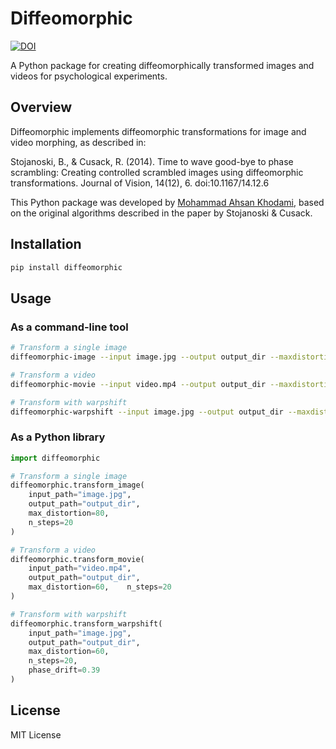 # Diffeomorphic

[![DOI](https://zenodo.org/badge/DOI/10.5281/zenodo.15569218.svg)](https://doi.org/10.5281/zenodo.15569218)

A Python package for creating diffeomorphically transformed images and videos for psychological experiments.

## Overview

Diffeomorphic implements diffeomorphic transformations for image and video morphing, as described in:

Stojanoski, B., & Cusack, R. (2014). Time to wave good-bye to phase scrambling: Creating controlled scrambled images using diffeomorphic transformations. Journal of Vision, 14(12), 6. doi:10.1167/14.12.6

This Python package was developed by [Mohammad Ahsan Khodami](https://ahsankhodami.github.io), based on the original algorithms described in the paper by Stojanoski & Cusack.

## Installation

```bash
pip install diffeomorphic
```

## Usage

### As a command-line tool

```bash
# Transform a single image
diffeomorphic-image --input image.jpg --output output_dir --maxdistortion 80 --nsteps 20

# Transform a video
diffeomorphic-movie --input video.mp4 --output output_dir --maxdistortion 60 --nsteps 20

# Transform with warpshift
diffeomorphic-warpshift --input image.jpg --output output_dir --maxdistortion 60 --nsteps 20 --phasedrift 0.39
```

### As a Python library

```python
import diffeomorphic

# Transform a single image
diffeomorphic.transform_image(
    input_path="image.jpg", 
    output_path="output_dir",
    max_distortion=80,
    n_steps=20
)

# Transform a video
diffeomorphic.transform_movie(
    input_path="video.mp4", 
    output_path="output_dir",
    max_distortion=60,    n_steps=20
)

# Transform with warpshift
diffeomorphic.transform_warpshift(
    input_path="image.jpg", 
    output_path="output_dir",
    max_distortion=60,
    n_steps=20,
    phase_drift=0.39
)
```

## License

MIT License
